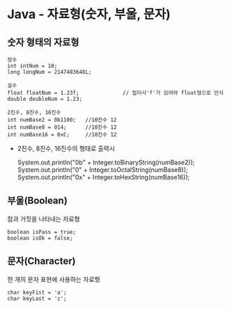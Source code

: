 # Java - 자료형(숫자, 부울, 문자)

## 숫자 형태의 자료형

    정수
    int intNum = 10;
    long longNum = 2147483648L;

    실수
    float floatNum = 1.23f;              // 접미사'f'가 있어야 float형으로 인식
    double doubleNum = 1.23;

    2진수, 8진수, 16진수
    int numBase2 = 0b1100;   //10진수 12
    int numBase8 = 014;      //10진수 12
    int numBase16 = 0xC;     //10진수 12

* 2진수, 8진수, 16진수의 형태로 출력시 
    

    System.out.println("0b" + Integer.toBinaryString(numBase2));
    System.out.println("0" + Integer.toOctalString(numBase8));
    System.out.println("0x" + Integer.toHexString(numBase16));


## 부울(Boolean)
참과 거짓을 나타내는 자료형

    boolean isPass = true;
    boolean isOk = false;


## 문자(Character)
한 개의 문자 표현에 사용하는 자료형
    
    char keyFist = 'a';
    char keyLast = 'z';


    
